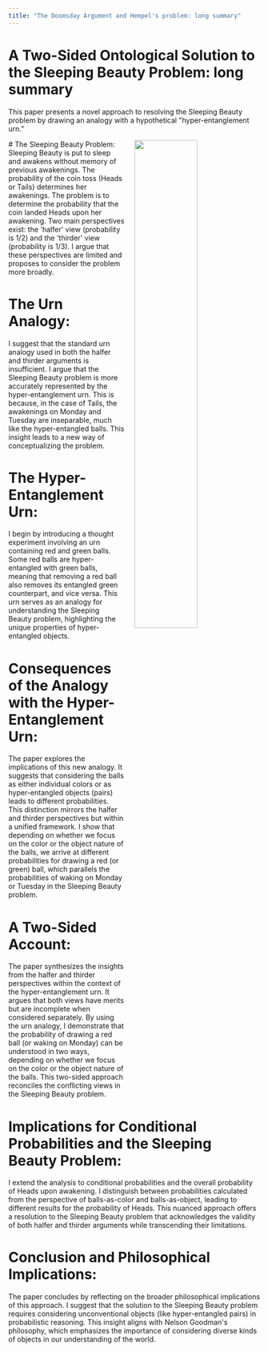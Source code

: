 ```yaml
---
title: "The Doomsday Argument and Hempel's problem: long summary"
---
```


# A Two-Sided Ontological Solution to the Sleeping Beauty Problem: long summary

This paper presents a novel approach to resolving the Sleeping Beauty problem by drawing an analogy with a hypothetical "hyper-entanglement urn."

<img align="right" width="50%" src="/images/sleeping-beauty.jpg" style="margin-left: 20px;">
# The Sleeping Beauty Problem:
Sleeping Beauty is put to sleep and awakens without memory of previous awakenings. The probability of the coin toss (Heads or Tails) determines her awakenings. The problem is to determine the probability that the coin landed Heads upon her awakening. Two main perspectives exist: the 'halfer' view (probability is 1/2) and the 'thirder' view (probability is 1/3). I argue that these perspectives are limited and proposes to consider the problem more broadly.

# The Urn Analogy:
I suggest that the standard urn analogy used in both the halfer and thirder arguments is insufficient. I argue that the Sleeping Beauty problem is more accurately represented by the hyper-entanglement urn. This is because, in the case of Tails, the awakenings on Monday and Tuesday are inseparable, much like the hyper-entangled balls. This insight leads to a new way of conceptualizing the problem.

# The Hyper-Entanglement Urn:
I begin by introducing a thought experiment involving an urn containing red and green balls. Some red balls are hyper-entangled with green balls, meaning that removing a red ball also removes its entangled green counterpart, and vice versa. This urn serves as an analogy for understanding the Sleeping Beauty problem, highlighting the unique properties of hyper-entangled objects.

# Consequences of the Analogy with the Hyper-Entanglement Urn:
The paper explores the implications of this new analogy. It suggests that considering the balls as either individual colors or as hyper-entangled objects (pairs) leads to different probabilities. This distinction mirrors the halfer and thirder perspectives but within a unified framework. I show that depending on whether we focus on the color or the object nature of the balls, we arrive at different probabilities for drawing a red (or green) ball, which parallels the probabilities of waking on Monday or Tuesday in the Sleeping Beauty problem.

# A Two-Sided Account:
The paper synthesizes the insights from the halfer and thirder perspectives within the context of the hyper-entanglement urn. It argues that both views have merits but are incomplete when considered separately. By using the urn analogy, I demonstrate that the probability of drawing a red ball (or waking on Monday) can be understood in two ways, depending on whether we focus on the color or the object nature of the balls. This two-sided approach reconciles the conflicting views in the Sleeping Beauty problem.

# Implications for Conditional Probabilities and the Sleeping Beauty Problem:
I extend the analysis to conditional probabilities and the overall probability of Heads upon awakening. I distinguish between probabilities calculated from the perspective of balls-as-color and balls-as-object, leading to different results for the probability of Heads. This nuanced approach offers a resolution to the Sleeping Beauty problem that acknowledges the validity of both halfer and thirder arguments while transcending their limitations.

# Conclusion and Philosophical Implications:
The paper concludes by reflecting on the broader philosophical implications of this approach. I suggest that the solution to the Sleeping Beauty problem requires considering unconventional objects (like hyper-entangled pairs) in probabilistic reasoning. This insight aligns with Nelson Goodman's philosophy, which emphasizes the importance of considering diverse kinds of objects in our understanding of the world.
